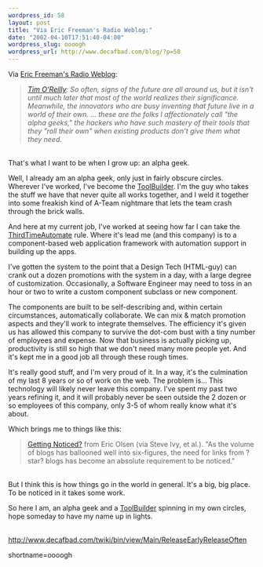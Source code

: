 ```yaml
--- 
wordpress_id: 58
layout: post
title: "Via Eric Freeman's Radio Weblog:"
date: "2002-04-10T17:51:40-04:00"
wordpress_slug: oooogh
wordpress_url: http://www.decafbad.com/blog/?p=58
---
```

<p>Via <a href="http://westcot.go.com/users/0000001/2002/04/10.html#a108">Eric Freeman's Radio Weblog</a>:<br />
<blockquote><i><a href="http://www.oreillynet.com/pub/a/network/2002/04/09/future.html">Tim O'Reilly</a>: So often, signs of the future are all around us, but it isn't until much later that most of the world realizes their significance. Meanwhile, the innovators who are busy inventing that future live in a world of their own. ... these are the folks I affectionately call "the alpha geeks," the hackers who have such mastery of their tools that they "roll their own" when existing products don't give them what they need.</i></blockquote><br />
That's what I want to be when I grow up:  an alpha geek.</p>
<p>Well, I already am an alpha geek, only just in fairly obscure circles.  Wherever I've worked, I've become the <a href="http://www.decafbad.com/twiki/bin/view/Main/ToolBuilder">ToolBuilder</a>.  I'm the guy who takes the stuff we have that never quite all works together, and I weld it together into some freakish kind of A-Team nightmare that lets the team crash through the brick walls.</p>
<p>And here at my current job, I've worked at seeing how far I can take the <a href="http://www.decafbad.com/twiki/bin/view/Main/ThirdTimeAutomate">ThirdTimeAutomate</a> rule.  Where it's lead me (and this company) is to a component-based web application framework with automation support in building up the apps.</p>
<p>I've gotten the system to the point that a Design Tech (HTML-guy) can crank out a dozen promotions with the system in a day, with a large degree of customization.  Occasionally, a Software Engineer may need to toss in an hour or two to write a custom component subclass or new component.</p>
<p>The components are built to be self-describing and, within certain circumstances, automatically collaborate.  We can mix &amp; match promotion aspects and they'll work to integrate themselves.  The efficiency it's given us has allowed this company to survive the dot-com bust with a tiny number of employees and expense.  Now that business is actually picking up, productivity is still so high that we don't need many more people yet.  And it's kept me in a good job all through these rough times.</p>
<p>It's really good stuff, and I'm very proud of it.  In a way, it's the culmination of my last 8 years or so of work on the web.  The problem is...  This technology will likely never leave this company.  I've spent my past two years refining it, and it will probably never be seen outside the 2 dozen or so employees of this company, only 3-5 of whom really know what it's about.</p>
<p>Which brings me to things like this:<blockquote><a href="http://www.redmonk.net/2002/04/09#item1111">Getting Noticed?</a> from Eric Olsen (via Steve Ivy, et al.).  "As the volume of blogs has ballooned well into six-figures, the need for links from ?star? blogs has become an absolute requirement to be noticed."</blockquote><br />
But I think this is how things go in the world in general.  It's a big, big place.  To be noticed in it takes some work.</p>
<p>So here I am, an alpha geek and a <a href="http://www.decafbad.com/twiki/bin/view/Main/ToolBuilder">ToolBuilder</a> spinning in my own circles, hope someday to have my name up in lights.  </p>
<p></p>
<p><br />
<a href="http://www.decafbad.com/twiki/bin/view/Main/ReleaseEarlyReleaseOften</p>" target="_top">http://www.decafbad.com/twiki/bin/view/Main/ReleaseEarlyReleaseOften</p></a>
<!--more-->
shortname=oooogh
